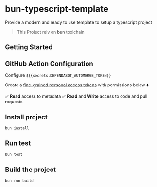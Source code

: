 # bun-typescript-template

Provide a modern and ready to use template to setup a typescript project

> This Project rely on [bun](https://bun.sh) toolchain

## Getting Started

## GitHub Action Configuration

Configure `${{secrets.DEPENDABOT_AUTOMERGE_TOKEN}}`

Create a [fine-grained personal access tokens](https://github.com/settings/personal-access-tokens/new) with permissions below ⬇️

✅ **Read** access to metadata
✅ **Read** and **Write** access to code and pull requests

## Install project

```sh
bun install
```

## Run test

```sh
bun test
```

## Build the project

```sh
bun run build
```
